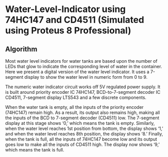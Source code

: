 # Water-Level-Indicator using 74HC147 and CD4511 (Simulated using Proteus 8 Professional)

## Algorithm

Most water level indicators for water tanks are based upon the number of LEDs that glow to indicate the corresponding level of water in the container. Here we present a digital version of the water level indicator. It uses a 7-segment display to show the water level in numeric form from 0 to 9.

The numeric water indicator circuit works off 5V regulated power supply. It is built around priority encoder IC 74HC147, BCD-to-7-segment decoder IC CD4511, 7-segment display LTS543 and a few discrete components.

When the water tank is empty, all the inputs of the priority encoder (74HC147) remain high. As a result, its output also remains high, making all the inputs of the BCD to 7-segment decoder (CD4511) low. The 7-segment display at this stage shows ‘0,’ which means the tank is empty. Similarly, when the water level reaches 1st position from bottom, the display shows ‘1,’ and when the water level reaches 8th position, the display shows ‘8.’ Finally, when the tank is full, all the inputs of 74HC147 become low and its output goes low to make all the inputs of CD4511 high. The display now shows ‘9,’ which means the tank is full.

